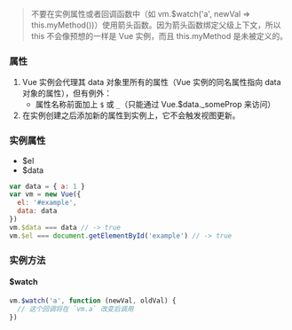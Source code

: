 > 不要在实例属性或者回调函数中（如 vm.$watch('a', newVal => this.myMethod())）使用箭头函数。因为箭头函数绑定父级上下文，所以 this 不会像预想的一样是 Vue 实例，而且 this.myMethod 是未被定义的。

### 属性
1. Vue 实例会代理其 data 对象里所有的属性（Vue 实例的同名属性指向 data 对象的属性），但有例外：
    - 属性名称前面加上 `$` 或 `_`（只能通过 Vue.$data._someProp 来访问）
2. 在实例创建之后添加新的属性到实例上，它不会触发视图更新。

### 实例属性
- $el
- $data
``` js
var data = { a: 1 }
var vm = new Vue({
  el: '#example',
  data: data
})
vm.$data === data // -> true
vm.$el === document.getElementById('example') // -> true

```

### 实例方法
#### $watch
``` js
vm.$watch('a', function (newVal, oldVal) {
  // 这个回调将在 `vm.a` 改变后调用
})
```